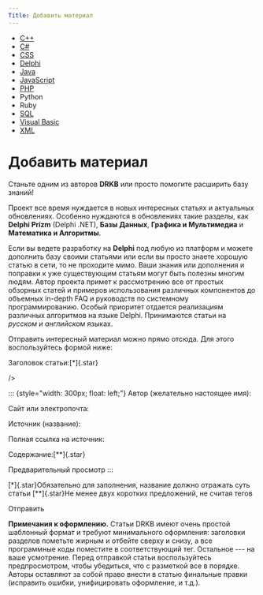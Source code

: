 ```yaml
---
Title: Добавить материал
---
```



-   [C++](javascript:%20voidPutATag('%5Bcode=cpp%5D','%5B/code%5D','content'))
-   [C#](javascript:%20voidPutATag('%5Bcode=csharp%5D','%5B/code%5D','content'))
-   [CSS](javascript:%20voidPutATag('%5Bcode=css%5D','%5B/code%5D','content'))
-   [Delphi](javascript:%20voidPutATag('%5Bcode=delphi%5D','%5B/code%5D','content'))
-   [Java](javascript:%20voidPutATag('%5Bcode=java%5D','%5B/code%5D','content'))
-   [JavaScript](javascript:%20voidPutATag('%5Bcode=jscript%5D','%5B/code%5D','content'))
-   [PHP](javascript:%20voidPutATag('%5Bcode=php%5D','%5B/code%5D','content'))
-   Python
-   Ruby
-   [SQL](javascript:%20voidPutATag('%5Bcode=sql%5D','%5B/code%5D','content'))
-   [Visual
    Basic](javascript:%20voidPutATag('%5Bcode=vb%5D','%5B/code%5D','content'))
-   [XML](javascript:%20voidPutATag('%5Bcode=xml%5D','%5B/code%5D','content'))

Добавить материал
=================

Станьте одним из авторов **DRKB** или просто помогите расширить базу
знаний!

Проект все время нуждается в новых интересных статьях и актуальных
обновлениях. Особенно нуждаются в обновлениях такие разделы, как
**Delphi Prizm** (Delphi .NET), **Базы Данных**,
**Графика и Мультимедиа** и **Математика и Алгоритмы**.

Если вы ведете разработку на **Delphi** под любую из платформ и можете
дополнить базу своими статьями или если вы просто знаете хорошую статью
в сети, то не проходите мимо. Ваши знания или дополнения и поправки к
уже существующим статьям могут быть полезны многим людям. Автор проекта
примет к рассмотрению все от простых обзорных статей и примеров
использования различных компонентов до объемных in-depth FAQ и
руководств по системному программированию. Особый приоритет отдается
реализациям различных алгоритмов на языке Delphi. Принимаются статьи на
*русском и английском* языках.

Отправить интересный материал можно прямо отсюда. Для этого
воспользуйтесь формой ниже:

Заголовок статьи:[*]{.star}


/\>

::: {style="width: 300px; float: left;"}
Автор (желательно настоящее имя):

Сайт или электропочта:


Источник (название):

Полная ссылка на источник:


Содержание:[**]{.star}





Предварительный просмотр
:::

[*]{.star}Обязательно для заполнения, название должно отражать суть
статьи
[**]{.star}Не менее двух коротких предложений, не считая тегов


Отправить



**Примечания к оформлению.**
Статьи DRKB имеют очень простой шаблонный формат и требуют минимального
оформления: заголовки разделов пометьте жирным и отбейте сверху и снизу,
а все программные коды поместите в соответствующий тег. Остальное --- на
ваше усмотрение.
Перед отправкой статьи воспользуйтесь предпросмотром, чтобы убедиться,
что с разметкой все в порядке.
Авторы оставляют за собой право внести в статью финальные правки
(исправить ошибки, унифицировать оформление, и т.д.).
